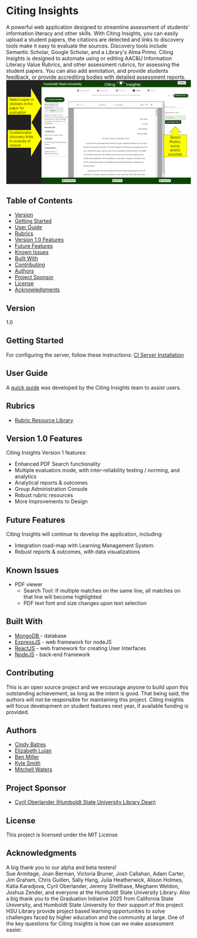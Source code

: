 # Citing Insights

A powerful web application designed to streamline assessment of students' information literacy and other skills. With Citing Insights, you can easily upload a student papers, the citations are detected and links to discovery tools make it easy to evaluate the sources. Discovery tools include Semantic Scholar, Google Scholar, and a Library's Alma Primo. Citing Insights is designed to automate using or editing AAC&U Information Literacy Value Rubrics, and other assessment rubrics, for assessing the student papers. You can also add annotation, and provide students feedback, or provide accrediting bodies with detailed assessment reports.
![Screenshot of Citing Insights Analyze user interface](https://raw.githubusercontent.com/hsu-library-project-x/citing-insights-beta/master/CitingInsightsAnalyzeInterface.png)

## Table of Contents 

* [Version](#version)
* [Getting Started](#getting-started)
* [User Guide](#user-guide)
* [Rubrics](#rubrics)
* [Version 1.0 Features](#version-10-features)
* [Future Features](#future-features)
* [Known Issues](#known-issues)
* [Built With](#built-with)
* [Contributing](#contributing)
* [Authors](#authors)
* [Project Sponsor](#project-sponsor)
* [License](#license)
* [Acknowledgments](#acknowledgments)

## Version
 1.0 

## Getting Started
For configuring the server, follow these instructions: [CI Server Installation](https://github.com/hsu-library-project-x/citing-insights-version1/blob/master/CI%20Server%20Installation.md) 
  
## User Guide
A [quick guide](https://github.com/hsu-library-project-x/citing-insights-version1/blob/master/CI%20User%20Documentation%20Verson%201.pdf) was developed by the Citing Insights team to assist users.

## Rubrics
  * [Rubric Resource Library](https://docs.google.com/document/d/1mvjP-wZ0KyNkRVN183dm86Eb90jDzh4V9vJt9x1j6Y0/edit?usp=sharing)
  
## Version 1.0 Features
Citing Insights Version 1 features: 
* Enhanced PDF Search functionality
* Multiple evaluators mode, with inter-reliability testing / norming, and analytics
* Analytical reports & outcomes
* Group Administration Console
* Robust rubric resources
* More Improvements to Design
  
## Future Features
Citing Insights will continue to develop the application, including:
* Integration road-map with Learning Management System. 
* Robust reports & outcomes, with data visualizations

## Known Issues
* PDF viewer
  * Search Tool: If multiple matches on the same line, all matches on that line will become highlighted
  * PDF text font and size changes upon text selection
  
## Built With
* [MongoDB ](https://www.mongodb.com/) - database
* [ExpressJS](https://expressjs.com/) - web framework for nodeJS
* [ReactJS](https://reactjs.org/) - web framework for creating User Interfaces
* [NodeJS](https://nodejs.org/en/) - back-end framework

## Contributing

This is an open source project and we encourage anyone to build upon this outstanding achievement, as long as the intent is good. That being said, the authors will not be responsible for maintaining this project. Citing Insights will focus development on student features next year, if available funding is provided. 

## Authors
 
 * [Cindy Batres](https://github.com/batresc)
 * [Elizabeth Lujan](https://github.com/eal376) 
 * [Ben Miller](https://github.com/Benmoony)
 * [Kyle Smith](https://github.com/smittythehippy)
 * [Mitchell Waters](https://github.com/mkwalters)
 
## Project Sponsor 

* [Cyril Oberlander (Humboldt State University Library Dean)](https://github.com/cyriloberlander)

## License

This project is licensed under the MIT License

## Acknowledgments

A big thank you to our alpha and beta testers!  
Sue Armitage, Joan Berman, Victoria Bruner, Josh Callahan, Adam Carter, Jim Graham, Chris Guillen, Sally Hang, Julia Heatherwick, Alison Holmes, Katia Karadjova, Cyril Oberlander, Jeremy Shellhase, Meghann Weldon, Joshua Zender, and everyone at the Humboldt State University Library. Also a big thank you to the Graduation Initiative 2025 from California State University, and Humboldt State University for their support of this project. HSU Library provide project based learning opportunities to solve challenges faced by higher education and the community at large. One of the key questions for Citing Insights is how can we make assessment easier. 
